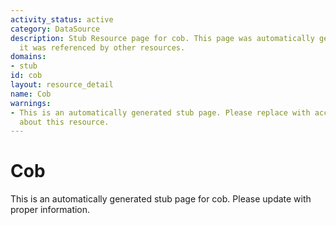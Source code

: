 ```yaml
---
activity_status: active
category: DataSource
description: Stub Resource page for cob. This page was automatically generated because
  it was referenced by other resources.
domains:
- stub
id: cob
layout: resource_detail
name: Cob
warnings:
- This is an automatically generated stub page. Please replace with accurate information
  about this resource.
---
```


# Cob

This is an automatically generated stub page for cob. Please update with proper information.
